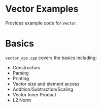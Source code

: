 # Vector Examples

Provides example code for `Vector`.

# Basics
`vector_ops.cpp` covers the basics including:
* Constructors
* Parsing
* Printing
* Vector size and element access
* Addition/Subtraction/Scaling
* Vector Inner Product
* L2 Norm
